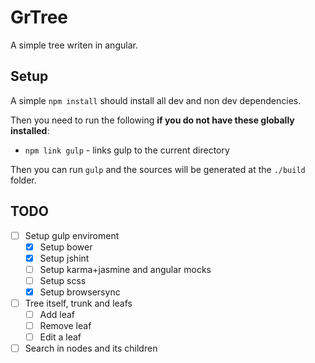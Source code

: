 # GrTree

A simple tree writen in angular.

## Setup

A simple `npm install` should install all dev and non dev dependencies.

Then you need to run the following **if you do not have these globally installed**:

* `npm link gulp` - links gulp to the current directory

Then you can run `gulp` and the sources will be generated at the `./build` folder.

## TODO

* [ ] Setup gulp enviroment
  * [x] Setup bower
  * [x] Setup jshint
  * [ ] Setup karma+jasmine and angular mocks
  * [ ] Setup scss
  * [x] Setup browsersync
* [ ] Tree itself, trunk and leafs
  * [ ] Add leaf
  * [ ] Remove leaf
  * [ ] Edit a leaf
* [ ] Search in nodes and its children